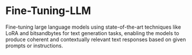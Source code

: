 # Fine-Tuning-LLM
Fine-tuning large language models using state-of-the-art techniques like LoRA and bitsandbytes for text generation tasks, enabling the models to produce coherent and contextually relevant text responses based on given prompts or instructions.
